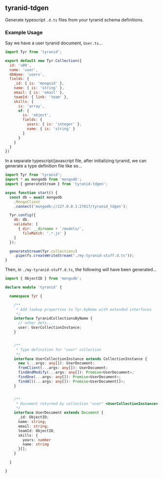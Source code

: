 ## tyranid-tdgen

Generate typescript `.d.ts` files from your tyranid schema definitions.

### Example Usage

Say we have a user tyranid document, `User.ts`...

```javascript
import Tyr from 'tyranid';

export default new Tyr.Collection({
  id: 'u00',
  name: 'user',
  dbName: 'users',
  fields: {
    _id: { is: 'mongoid' },
    name: { is: 'string' },
    email: { is: 'email' },
    teamId: { link: 'team' },
    skills: {
      is: 'array',
      of: {
        is: 'object',
        fields: {
          years: { is: 'integer' },
          name: { is: 'string' }
        }
      }
    }
  }
})
```

In a separate typescript/javascript file, after initializing tyranid, we can generate a type definition file like so...

```javascript
import Tyr from 'tyranid';
import * as mongodb from 'mongodb';
import { generateStream } from 'tyranid-tdgen';

async function start() {
  const db = await mongodb
    .MongoClient
    .connect('mongodb://127.0.0.1:27017/tyranid_tdgen');

  Tyr.config({
    db: db,
    validate: [
      { dir: __dirname + `/models/`,
        fileMatch: '.*.js' }
    ]
  });

  generateStream(Tyr.collections)
    .pipe(fs.createWriteStream("./my-tyranid-stuff.d.ts"));
}
```


Then, in `./my-tyranid-stuff.d.ts`, the following will have been generated...


```typescript
import { ObjectID } from 'mongodb';

declare module 'tyranid' {

  namespace Tyr {

    /**
     * Add lookup properties to Tyr.byName with extended interfaces
     */
    interface TyranidCollectionsByName {
      // other defs...
      user: UserCollectionInstance;
    }


    /**
     * Type definition for "user" collection
     */
    interface UserCollectionInstance extends CollectionInstance {
      new (...args: any[]): UserDocument;
      fromClient(...args: any[]): UserDocument;
      findAndModify(...args: any[]): Promise<UserDocument>;
      findOne(...args: any[]): Promise<UserDocument>;
      findAll(...args: any[]): Promise<UserDocument[]>;
    }


    /**
     * Document returned by collection "user" <UserCollectionInstance>
     */
    interface UserDocument extends Document {
      _id: ObjectID;
      name: string;
      email: string;
      teamId: ObjectID,
      skills: {
        years: number
        name: string
      }[];
    }

  }

}
```